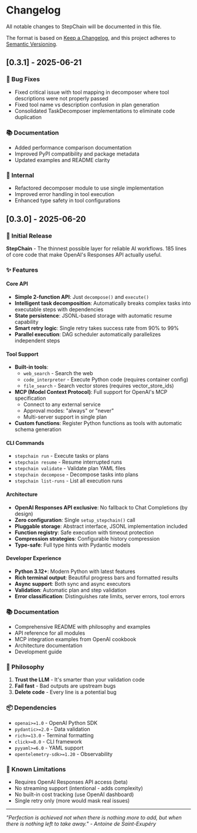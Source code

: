 # Changelog

All notable changes to StepChain will be documented in this file.

The format is based on [Keep a Changelog](https://keepachangelog.com/en/1.0.0/),
and this project adheres to [Semantic Versioning](https://semver.org/spec/v2.0.0.html).

## [0.3.1] - 2025-06-21

### 🐛 Bug Fixes
- Fixed critical issue with tool mapping in decomposer where tool descriptions were not properly passed
- Fixed tool name vs description confusion in plan generation
- Consolidated TaskDecomposer implementations to eliminate code duplication

### 📚 Documentation
- Added performance comparison documentation
- Improved PyPI compatibility and package metadata
- Updated examples and README clarity

### 🔧 Internal
- Refactored decomposer module to use single implementation
- Improved error handling in tool execution
- Enhanced type safety in tool configurations

## [0.3.0] - 2025-06-20

### 🚀 Initial Release

**StepChain** - The thinnest possible layer for reliable AI workflows. 185 lines of core code that make OpenAI's Responses API actually useful.

### ✨ Features

#### Core API
- **Simple 2-function API**: Just `decompose()` and `execute()`
- **Intelligent task decomposition**: Automatically breaks complex tasks into executable steps with dependencies
- **State persistence**: JSONL-based storage with automatic resume capability
- **Smart retry logic**: Single retry takes success rate from 90% to 99%
- **Parallel execution**: DAG scheduler automatically parallelizes independent steps

#### Tool Support
- **Built-in tools**: 
  - `web_search` - Search the web
  - `code_interpreter` - Execute Python code (requires container config)
  - `file_search` - Search vector stores (requires vector_store_ids)
- **MCP (Model Context Protocol)**: Full support for OpenAI's MCP specification
  - Connect to any external service
  - Approval modes: "always" or "never"
  - Multi-server support in single plan
- **Custom functions**: Register Python functions as tools with automatic schema generation

#### CLI Commands
- `stepchain run` - Execute tasks or plans
- `stepchain resume` - Resume interrupted runs  
- `stepchain validate` - Validate plan YAML files
- `stepchain decompose` - Decompose tasks into plans
- `stepchain list-runs` - List all execution runs

#### Architecture
- **OpenAI Responses API exclusive**: No fallback to Chat Completions (by design)
- **Zero configuration**: Single `setup_stepchain()` call
- **Pluggable storage**: Abstract interface, JSONL implementation included
- **Function registry**: Safe execution with timeout protection
- **Compression strategies**: Configurable history compression
- **Type-safe**: Full type hints with Pydantic models

#### Developer Experience
- **Python 3.12+**: Modern Python with latest features
- **Rich terminal output**: Beautiful progress bars and formatted results
- **Async support**: Both sync and async executors
- **Validation**: Automatic plan and step validation
- **Error classification**: Distinguishes rate limits, server errors, tool errors

### 📚 Documentation
- Comprehensive README with philosophy and examples
- API reference for all modules
- MCP integration examples from OpenAI cookbook
- Architecture documentation
- Development guide

### 🎯 Philosophy
1. **Trust the LLM** - It's smarter than your validation code
2. **Fail fast** - Bad outputs are upstream bugs  
3. **Delete code** - Every line is a potential bug

### 📦 Dependencies
- `openai>=1.0` - OpenAI Python SDK
- `pydantic>=2.0` - Data validation
- `rich>=13.0` - Terminal formatting
- `click>=8.0` - CLI framework
- `pyyaml>=6.0` - YAML support
- `opentelemetry-sdk>=1.20` - Observability

### 🚧 Known Limitations
- Requires OpenAI Responses API access (beta)
- No streaming support (intentional - adds complexity)
- No built-in cost tracking (use OpenAI dashboard)
- Single retry only (more would mask real issues)

---

*"Perfection is achieved not when there is nothing more to add, but when there is nothing left to take away." - Antoine de Saint-Exupéry*